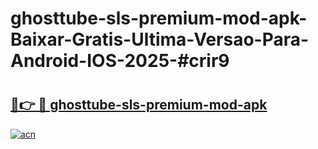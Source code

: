 # ghosttube-sls-premium-mod-apk-Baixar-Gratis-Ultima-Versao-Para-Android-IOS-2025-#crir9

# <h2><a href="https://ainizakaria.my?title=ghosttube-sls-premium-mod-apk&ref=24M">🔗👉 🔴 ghosttube-sls-premium-mod-apk</a></h2>

[![acn](https://github.com/user-attachments/assets/0f9c940e-d8b0-45ae-aac7-cd30a18b3e1c)](https://ainizakaria.my?title=ghosttube-sls-premium-mod-apk&ref=24M)


